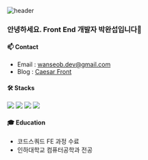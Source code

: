 ![header](https://capsule-render.vercel.app/api?type=venom&color=timeauto&height=200&section=header&text=Caesar&fontColor=f59e0b&fontSize=60&fontAlign=62&fontAlignY=32&desc=&descSize=25&descAlign=85&descAlignY=50)

### 안녕하세요. Front End 개발자 박완섭입니다🦍



#### 📫 Contact
- Email : wanseob.dev@gmail.com
- Blog : [Caesar Front](https://caesar1030.tistory.com/)

#### 🛠️ Stacks
![](https://img.shields.io/badge/JavaScript-F7DF1E?style=for-the-badge&logo=JavaScript&logoColor=white) 
![](https://img.shields.io/badge/TypeScript-007ACC?style=for-the-badge&logo=typescript&logoColor=white)
![](https://img.shields.io/badge/React-20232A?style=for-the-badge&logo=react&logoColor=61DAFB)
![](https://img.shields.io/badge/Next.js-000?logo=nextdotjs&logoColor=fff&style=for-the-badge)

#### 🎓 Education
- 코드스쿼드 FE 과정 수료 
- 인하대학교 컴퓨터공학과 전공
